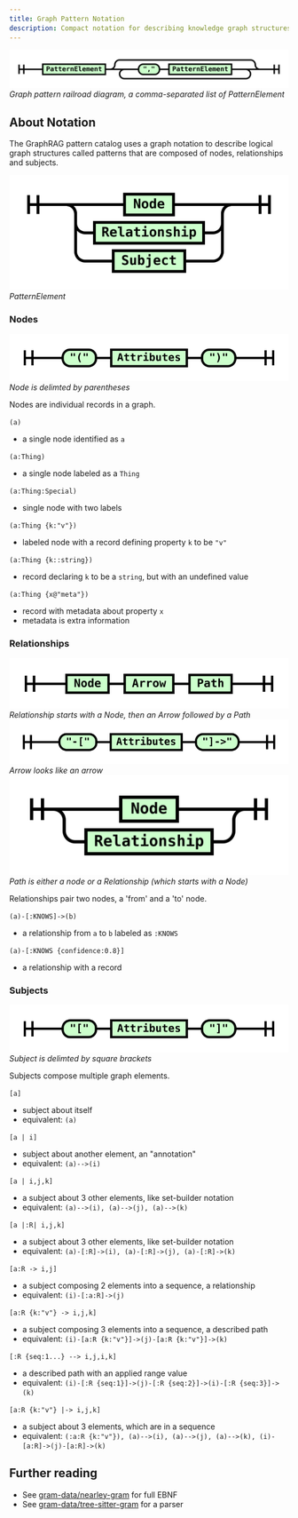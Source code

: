 ```yaml
---
title: Graph Pattern Notation
description: Compact notation for describing knowledge graph structures
---
```



![Graph pattern railroad diagram](../../../assets/images/railroad/pattern.svg)
*Graph pattern railroad diagram, a comma-separated list of PatternElement*

## About Notation

The GraphRAG pattern catalog uses a graph notation to describe logical graph structures
called patterns that are composed of nodes, relationships and subjects.

![Pattern Element](../../../assets/images/railroad/pattern-element.svg)
*PatternElement*

### Nodes

![Node is delimted by parentheses](../../../assets/images/railroad/node.svg)
*Node is delimted by parentheses*

Nodes are individual records in a graph.

`(a)` 

  - a single node identified as `a`

`(a:Thing)` 

  - a single node labeled as a `Thing`

`(a:Thing:Special)` 

  - single node with two labels

`(a:Thing {k:"v"})` 
  - labeled node with a record defining property `k` to be `"v"`

`(a:Thing {k::string})` 
  - record declaring `k` to be a `string`, but with an undefined value

`(a:Thing {x@"meta"})` 
  - record with metadata about property `x`
  - metadata is extra information

### Relationships

![Relationship starts with a node, then an arrow followed by a Path](../../../assets/images/railroad/relationship.svg)
*Relationship starts with a Node, then an Arrow followed by a Path*
![Arrow looks like an arrow](../../../assets/images/railroad/arrow.svg)
*Arrow looks like an arrow*
![Path is either a node or a Relationship (which starts with a Node)](../../../assets/images/railroad/path.svg)
*Path is either a node or a Relationship (which starts with a Node)*

Relationships pair two nodes, a 'from' and a 'to' node. 

`(a)-[:KNOWS]->(b)` 
  - a relationship from `a` to `b` labeled as `:KNOWS`

`(a)-[:KNOWS {confidence:0.8}]` 
  - a relationship with a record

### Subjects

![Subject is surrounded by square brackets](../../../assets/images/railroad/subject.svg)
*Subject is delimted by square brackets*

Subjects compose multiple graph elements.

`[a]` 
  - subject about itself
  - equivalent: `(a)`

`[a | i]`
  - subject about another element, an "annotation"
  - equivalent: `(a)-->(i)`

`[a | i,j,k]` 
  - a subject about 3 other elements, like set-builder notation
  - equivalent: `(a)-->(i), (a)-->(j), (a)-->(k)`

`[a |:R| i,j,k]` 
  - a subject about 3 other elements, like set-builder notation
  - equivalent: `(a)-[:R]->(i), (a)-[:R]->(j), (a)-[:R]->(k)`

`[a:R -> i,j]` 
  - a subject composing 2 elements into a sequence, a relationship
  - equivalent: `(i)-[:a:R]->(j)`

`[a:R {k:"v"} -> i,j,k]` 
  - a subject composing 3 elements into a sequence, a described path
  - equivalent: `(i)-[a:R {k:"v"}]->(j)-[a:R {k:"v"}]->(k)`

`[:R {seq:1...} --> i,j,i,k]` 
  - a described path with an applied range value
  - equivalent: `(i)-[:R {seq:1}]->(j)-[:R {seq:2}]->(i)-[:R {seq:3}]->(k)`
  
`[a:R {k:"v"} |-> i,j,k]` 
  - a subject about 3 elements, which are in a sequence
  - equivalent: `(:a:R {k:"v"}), (a)-->(i), (a)-->(j), (a)-->(k), (i)-[a:R]->(j)-[a:R]->(k)`

## Further reading

- See [gram-data/nearley-gram](https://github.com/gram-data/nearley-gram/) for full EBNF
- See [gram-data/tree-sitter-gram](https://github.com/gram-data/tree-sitter-gram/) for a parser

